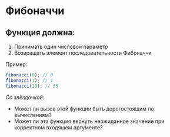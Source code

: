 # Фибоначчи

## Функция должна:
1. Принимать один числовой параметр
2. Возвращать элемент последовательности Фибоначчи

Пример:
```javascript
fibonacci(0); // 0
fibonacci(1); // 1
fibonacci(10); // 55
```

*Со звёздочкой:*

* Может ли вызов этой функции быть дорогостоящим 
по вычислениям?
* Может ли эта функция вернуть неожиданное значение
при корректном входящем аргументе?